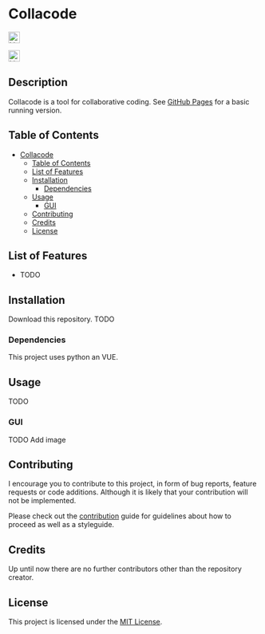# Collacode

[<img alt="Linting status of master" src="https://img.shields.io/github/actions/workflow/status/ArielMant0/collacode/linter.yml?label=Linter&style=for-the-badge" height="23">](https://github.com/marketplace/actions/super-linter)
<!-- [<img alt="Version" src="https://img.shields.io/github/v/release/ArielMant0/collacode?style=for-the-badge" height="23">](https://github.com/ArielMant0/collacode/releases/latest) -->
[<img alt="Licence" src="https://img.shields.io/github/license/ArielMant0/collacode?style=for-the-badge" height="23">](https://github.com/ArielMant0/collacode/blob/main/LICENSE)

## Description

Collacode is a tool for collaborative coding.
See [GitHub Pages](https://arielmant0.github.io/collacode/) for a basic running version.

## Table of Contents

- [Collacode](#collacode)
  - [Table of Contents](#table-of-contents)
  - [List of Features](#list-of-features)
  - [Installation](#installation)
    - [Dependencies](#dependencies)
  - [Usage](#usage)
    - [GUI](#gui)
  - [Contributing](#contributing)
  - [Credits](#credits)
  - [License](#license)

## List of Features

- TODO

## Installation

Download this repository. TODO

### Dependencies

This project uses python an VUE.

## Usage

TODO

### GUI

TODO Add image

## Contributing

I encourage you to contribute to this project, in form of bug reports, feature requests
or code additions. Although it is likely that your contribution will not be implemented.

Please check out the [contribution](docs/CONTRIBUTING.md) guide for guidelines about how to proceed
as well as a styleguide.

## Credits
Up until now there are no further contributors other than the repository creator.

## License
This project is licensed under the [MIT License](LICENSE).
